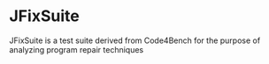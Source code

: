 # JFixSuite
JFixSuite is a test suite derived from Code4Bench for the purpose of analyzing program repair techniques

